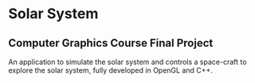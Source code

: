 # Solar System
## Computer Graphics Course Final Project
 An application to simulate the solar system and controls a space-craft to explore the solar system, fully developed in OpenGL and C++.
